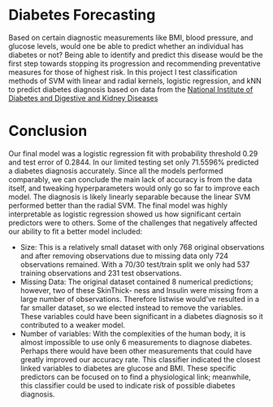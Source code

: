# Diabetes Forecasting

Based on certain diagnostic measurements like BMI, blood pressure, and glucose levels, would one be able to predict whether an individual has diabetes or not? Being able to identify and predict this disease would be the first step towards stopping its progression and recommending preventative measures for those of highest risk.
In this project I test classification methods of SVM with linear and radial kernels, logistic regression, and kNN to predict diabetes diagnosis based on data from the [National Institute of Diabetes and Digestive and Kidney Diseases](https://www.kaggle.com/uciml/pima-indians-diabetes-database) 

# Conclusion

Our final model was a logistic regression fit with probability threshold 0.29 and test error of 0.2844. In our limited testing set only 71.5596% predicted a diabetes diagnosis accurately. Since all the models performed comparably, we can conclude the main lack of accuracy is from the data itself, and tweaking hyperparameters would only go so far to improve each model. The diagnosis is likely linearly separable because the linear SVM performed better than the radial SVM. The final model was highly interpretable as logistic regression showed us how significant certain predictors were to others. Some of the challenges that negatively affected our ability to fit a better model included:
-  Size: This is a relatively small dataset with only 768 original observations and after removing observations due to missing data only 724 observations remained. With a 70/30 test/train split we only had 537 training observations and 231 test observations.
-  Missing Data: The original dataset contained 8 numerical predictions; however, two of these SkinThick- ness and Insulin were missing from a large number of observations. Therefore listwise would’ve resulted in a far smaller dataset, so we elected instead to remove the variables. These variables could have been significant in a diabetes diagnosis so it contributed to a weaker model.
-  Number of variables: With the complexities of the human body, it is almost impossible to use only 6 measurements to diagnose diabetes. Perhaps there would have been other measurements that could have greatly improved our accuracy rate.
This classifier indicated the closest linked variables to diabetes are glucose and BMI. These specific predictors can be focused on to find a physiological link; meanwhile, this classifier could be used to indicate risk of possible diabetes diagnosis.

